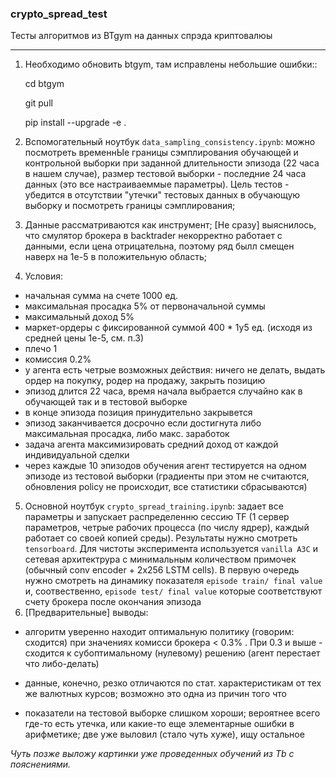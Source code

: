 ### crypto_spread_test
Тесты алгоритмов из BTgym на данных спрэда криптовалюы
****
1. Необходимо обновить btgym, там исправлены небольшие ошибки::

    cd btgym

    git pull

    pip install --upgrade -e .

2. Вспомогательный ноутбук `data_sampling_consistency.ipynb`: можно посмотреть временнЫе границы сэмплирования обучающей
и контрольной выборки при заданной длительности эпизода (22 часа в нашем случае),
размер тестовой выборки - последние 24 часа данных (это все настраиваеммые параметры).
Цель тестов - убедится в отсутствии "утечки" тестовых данных в обучающую выборку и посмотреть границы сэмплирования;

3. Данные рассматриваются как инструмент; [Не сразу] выяснилось,
что смулятор брокера в backtrader некорректно работает с данными, если цена отрицательна, поэтому ряд былл смещен наверх на
1е-5 в положительную область;

4. Условия:
- начальная сумма на счете 1000 ед.
- максимальная просадка 5% от первоначальной суммы
- максимальный доход 5%
- маркет-ордеры с фиксированной суммой 400 * 1у5 ед. (исходя из средней цены 1е-5, см. п.3)
- плечо 1
- комиссия 0.2%
- у агента есть четрые возможных действия: ничего не делать, выдать ордер на покупку, родер на продажу, закрыть позицию
- эпизод длится 22 часа, время начала выбрается случайно как в обучающей так и в тестовой выборке
- в конце эпизода позиция принудительно закрывется
- эпизод заканчивается досрочно если достигнута либо максимальная просадка, либо макс. заработок
- задача агента максимизировать средний доход от каждой индивидуальной сделки
- через каждые 10 эпизодов обучения агент тестируется на одном эпизоде из тестовой выборки (градиенты при этом не считаются, обновления policy не происходит, все статистики сбрасываются)

5. Основной ноутбук `crypto_spread_training.ipynb`: задает все параметры и запускает распределенню сессию TF
(1 сервер параметров, четрые рабочих процесса (по числу ядрер), каждый работает со своей копией среды). Результаты нужно смотреть `tensorboard`.
Для чистоты эксперимента используется `vanilla A3C` и сетевая архитектрура c минимальным количеством примочек (обычный conv encoder + 2x256 LSTM cells).
В первую очередь нужно смотреть на динамику показателя `episode train/ final value` и, соотвественно,  `episode test/ final value` которые соответствуют счету брокера после окончания эпизода
6. [Предварительные] выводы:
- алгоритм уверенно находит оптимальную политику (говорим: сходится) при значениях комисси брокера < 0.3% .
При 0.3 и выше - сходится к субоптимальному (нулевому) решению (агент перестает что либо-делать)

- данные, конечно, резко отличаются по стат. характеристикам от тех же валютных курсов; возможно это одна из причин того что

- показатели на тестовой выборке слишком хороши; вероятнее всего где-то есть утечка,
или какие-то еще элементарные ошибки в арифметике; две уже выловил (стало чуть хуже), ищу остальное

*Чуть позже выложу картинки уже проведенных обучений из Tb с пояснениями.*
